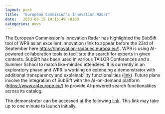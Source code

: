 ```yaml
---
layout: post
title:  "European Commision's Innovation Radar"
date:   2023-09-15 14:16:49 +0100
categories: news
---
```


The European Commission's Innovation Radar has highlighted the SubSift tool of
WP9 as an excellent innovation (link to appear before the 23rd of September
here https://innovation-radar.ec.europa.eu/). WP9 is using AI-powered
collaboration tools to facilitate the search for experts in given contexts.
SubSift has been used in various TAILOR Conferences and a Summer School to
match like-minded attendees. It is currently in an exploratory phase and WP9 is
working on extending a demonstrator with additional transparency and
explainability functionalities ([link][demo]). Future plans involve the
integration of SubSift with the AI-on-demand platform
(https://www.ai4europe.eu/) to provide AI-powered search functionalities across
its catalog.

The demonstrator can be accessed at the following [link][demo]. This link may
take up to one minute to launch initially.

[demo]: https://subsift-webapp.onrender.com/subsift/
